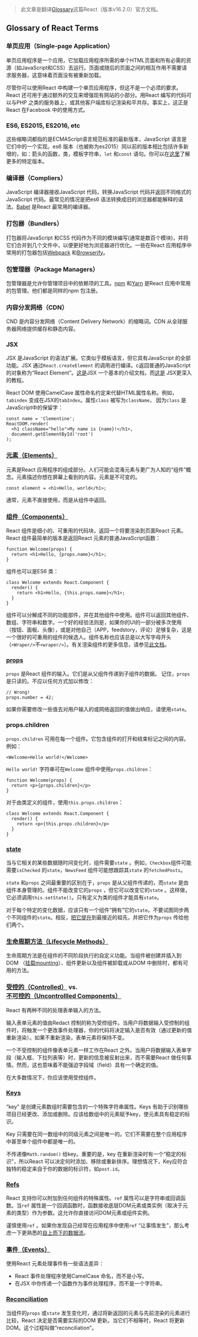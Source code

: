 > 此文章是翻译[Glossary](https://reactjs.org/docs/glossary.html)这篇React（版本v16.2.0）官方文档。

## Glossary of React Terms

### 单页应用（Single-page Application）

单页应用程序是一个应用，它加载应用程序所需的单个HTML页面和所有必需的资源（如JavaScript和CSS）去运行。页面或随后的页面之间的相互作用不需要请求服务器，这意味着页面没有被重新加载。

尽管你可以使用React 中构建一个单页应用程序，但这不是一个必须的要求。React 还可用于通过额外的交互来增强现有网站的小部分。用React 编写的代码可以与PHP 之类的服务器上，或其他客户端库标记渲染和平共存。事实上，这正是React 在Facebook 中的使用方式。

### ES6, ES2015, ES2016, etc

这些缩略词都指的是ECMAScript语言规范标准的最新版本，JavaScript 语言是它们中的一个实现。es6 版本（也被称为es2015）同以前的版本相比包括许多新增的，如：箭头的函数，类，模板字符串，`let` 和`const` 语句。你可以在[这里](https://en.wikipedia.org/wiki/ECMAScript#Versions)了解更多的特定版本。

### 编译器（Compliers）

JavaScript 编译器接收JavaScript 代码，转换JavaScript 代码并返回不同格式的JavaScript 代码。最常见的情况是把es6 语法转换成旧的浏览器都能解释的语法。[Babel](https://babeljs.io/) 是React 最常用的编译器。

### 打包器（Bundlers）

打包器将JavaScript 和CSS 代码作为不同的模块编写(通常是数百个模块)，并将它们合并到几个文件中，以便更好地为浏览器进行优化。一些在React 应用程序中常用的打包器包括[Webpack](https://webpack.js.org/) 和[Browserify](http://browserify.org/)。

### 包管理器（Package Managers）

包管理器是允许你管理项目中的依赖项的工具。[npm](https://www.npmjs.com/) 和[Yarn](http://yarnpkg.com/) 是React 应用中常用的包管理。他们都是同样的npm 包注册。

### 内容分发网络（CDN）

CND 是内容分发网络（Content Delivery Network）的缩略词。CDN 从全球服务器网络提供缓存和静态内容。

### JSX

JSX 是JavaScript 的语法扩展。它类似于模板语言，但它具有JavaScript 的全部功能。JSX 通过`React.createElement` 的调用进行编译。c返回普通的JavaScript的对象称为“React Element”。[这是](https://reactjs.org/docs/introducing-jsx.html)JSX 一个基本的介绍文档，而[这是](https://reactjs.org/docs/jsx-in-depth.html) JSX更深入的教程。

React DOM 使用CamelCase 属性命名约定来代替HTML属性名称。例如，`tabindex` 变成在JSX的`tabIndex`。属性`class` 被写为`className`， 因为`class` 是JavaScript中的保留字：

```
const name = 'Clementine';
ReactDOM.render(
  <h1 className="hello">My name is {name}!</h1>,
  document.getElementById('root')
);
```

### [元素（Elements）](https://reactjs.org/docs/rendering-elements.html)

元素是React 应用程序的组成部分。人们可能会混淆元素与更广为人知的“组件”概念。元素描述你想在屏幕上看到的内容。元素是不可变的。

```
const element = <h1>Hello, world</h1>;
```

通常，元素不直接使用，而是从组件中返回。


### [组件（Components）](https://reactjs.org/docs/components-and-props.html)

React 组件是细小的、可重用的代码块，返回一个将要渲染到页面React 元素。React 组件最简单的版本是返回React 元素的普通JavaScript函数：

```
function Welcome(props) {
  return <h1>Hello, {props.name}</h1>;
}
```

组件也可以是ES6 类：

```
class Welcome extends React.Component {
  render() {
    return <h1>Hello, {this.props.name}</h1>;
  }
}
```

组件可以分解成不同的功能部件，并在其他组件中使用。组件可以返回其他组件、数组、字符串和数字。一个好的经验法则是，如果你的UI的一部分被多次使用（按钮、面板、头像），或是对他自己（APP，feedstory，评论）足够复杂，这是一个很好的可重用的组件的候选人。组件名称也应该总是以大写字母开头（`<Wraper/>`不`<wraper/>`）。有关渲染组件的更多信息，请参见[此文档](https://reactjs.org/docs/components-and-props.html#rendering-a-component)。


### [props](https://reactjs.org/docs/components-and-props.html)

`props` 是React 组件的输入。它们是从父组件传递到子组件的数据。
记住，`props` 是只读的。不应以任何方式加以修改：

```
// Wrong!
props.number = 42;
```

如果你需要修改一些值去对用户输入的或网络返回的值做出响应，请使用`state`。


### props.children

`props.children` 可用在每一个组件。它包含组件的打开和结束标记之间的内容。例如：

```
<Welcome>Hello world!</Welcome>
```

`Hello world!` 字符串可在`Welcome` 组件中使用`props.children`：

```
function Welcome(props) {
  return <p>{props.children}</p>
}
```

对于由类定义的组件，使用`this.props.children`：

```
class Welcome extends React.Component {
  render() {
    return <p>{this.props.children}</p>
  }
}
```

### [state](https://reactjs.org/docs/state-and-lifecycle.html#adding-local-state-to-a-class)

当与它相关的某些数据随时间变化时，组件需要`state` 。例如，`Checkbox`组件可能需要`isChecked` 的`state`，`NewsFeed` 组件可能想跟踪其`state` 的`fetchedPosts`。

`state` 和`props` 之间最重要的区别在于，`props` 是从父组件传递的，而`state` 是由组件本身管理的。组件不能改变它的`props` ，但它可以改变它的`state` 。这样做，它必须调用`this.setState()`。只有定义为类的组件才能具有`state`。

对于每个特定的变化数据，应该只有一个组件“拥有”它的`state`。不要试图同步两个不同组件的`state`。相反，[把它提升](https://reactjs.org/docs/lifting-state-up.html)到最接近的祖先，并把它作为`props` 传给他们两个。

### [生命周期方法（Lifecycle Methods）](https://reactjs.org/docs/state-and-lifecycle.html#adding-lifecycle-methods-to-a-class)

生命周期方法是在组件的不同阶段执行的自定义功能。当组件被创建并插入到DOM （[挂载mounting](https://reactjs.org/docs/react-component.html#mounting)）、组件更新以及组件被卸载或从DOM 中删除时，都有可用的方法。

### [受控的（Controlled）](https://reactjs.org/docs/forms.html#controlled-components) vs. [不可控的（Uncontrollled Components）](https://reactjs.org/docs/uncontrolled-components.html)

React 有两种不同的处理表单输入的方法。

输入表单元素的值由Redact 控制的称为受控组件。当用户将数据输入受控制的组件时，将触发一个更改事件处理器，你的代码将决定输入是否有效（通过更新的值重新渲染）。如果不重新渲染，表单元素将保持不变。

一个不受控制的组件像表单元素一样工作在React 之外。当用户将数据输入表单字段（输入框、下拉列表等）时，更新的信息被反射出来，而不需要React 做任何事情。然而，这也意味着不能强迫字段域（field）具有一个确定的值。

在大多数情况下，你应该使用受控组件。

### [Keys](https://reactjs.org/docs/lists-and-keys.html)

“key” 是创建元素数组时需要包含的一个特殊字符串属性。Keys 有助于识别哪些项目已经更改、添加或删除。应该给数组中的元素赋予key，使元素具有稳定的标识。

Key 只需要在同一数组中的同级元素之间是唯一的。它们不需要在整个应用程序中甚至单个组件中都是唯一的。

不传递像`Math.random()` 给key。重要的是，key 在重新渲染时有一个“稳定的标识”，所以React 可以决定何时添加、移除或重新排序。理想情况下，Key应符合独特的稳定来自于你的数据的标识符，如`post.id`。


### [Refs](https://reactjs.org/docs/refs-and-the-dom.html)

React 支持你可以附加到任何组件的特殊属性。`ref` 属性可以是字符串或回调函数。当`ref` 属性是一个回调函数时，函数接收底层DOM元素或类实例（取决于元素的类型）作为参数。这允许你直接访问DOM元素或组件实例。

谨慎使用`ref` 。如果你发现自己经常在应用程序中使用`ref` “让事情发生”，那么考虑一下更熟悉的[自上而下的数据流](https://reactjs.org/docs/lifting-state-up.html)。

### [事件（Events）](https://reactjs.org/docs/handling-events.html)

使用React 元素处理事件有一些语法差异：
* React 事件处理程序使用CamelCase 命名，而不是小写。
* 在JSX 中你传递一个函数作为事件处理程序，而不是一个字符串。

### [Reconciliation](https://reactjs.org/docs/reconciliation.html)

当组件的`props` 或`state` 发生变化时，通过将新返回的元素与先前渲染的元素进行比较，React 决定是否需要实际的DOM 更新。当它们不相等时，React 将更新DOM。这个过程叫做“reconciliation”。
